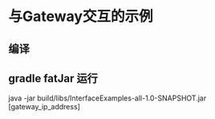 与Gateway交互的示例
====
编译
----
gradle fatJar
运行
----
java -jar build/libs/InterfaceExamples-all-1.0-SNAPSHOT.jar [gateway_ip_address]
